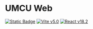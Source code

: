 # UMCU Web

[![Static Badge](https://img.shields.io/badge/TypeScript-v5.2-%233178c6?logo=typescript&logoColor=white)](https://devblogs.microsoft.com/typescript/announcing-typescript-5-2/) [![Vite v5.0](https://img.shields.io/badge/Vite-v5.0-%23646cff?logo=vite&logoColor=white)](https://vitejs.dev/blog/announcing-vite5) [![React v18.2](https://img.shields.io/badge/React-v18.2-%23087ea4?logo=react&logoColor=white)](https://github.com/facebook/react/blob/main/CHANGELOG.md#1820-june-14-2022)
